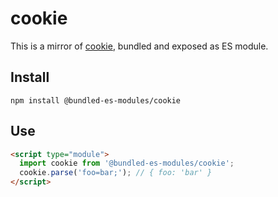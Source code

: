 # cookie

This is a mirror of [cookie](https://www.npmjs.com/package/cookie), bundled and exposed as ES module.

## Install

```
npm install @bundled-es-modules/cookie
```

## Use

```html
<script type="module">
  import cookie from '@bundled-es-modules/cookie';
  cookie.parse('foo=bar;'); // { foo: 'bar' }
</script>
```